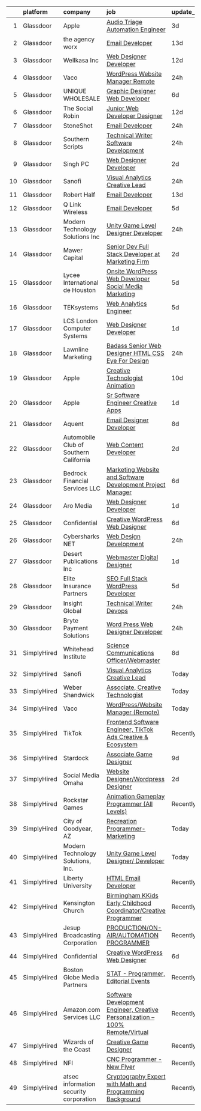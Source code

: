 

|    | platform    | company                                | job                                                                                                                                                                                                                                                                                                                                                                                                                                                                                                                                                                                                                                                                                                                                                                                                                                                                                                                                                                                                                                                                                                                                                                                                                                                                                                                                                                                                                    | update_time   | location                |
|---:|:------------|:---------------------------------------|:-----------------------------------------------------------------------------------------------------------------------------------------------------------------------------------------------------------------------------------------------------------------------------------------------------------------------------------------------------------------------------------------------------------------------------------------------------------------------------------------------------------------------------------------------------------------------------------------------------------------------------------------------------------------------------------------------------------------------------------------------------------------------------------------------------------------------------------------------------------------------------------------------------------------------------------------------------------------------------------------------------------------------------------------------------------------------------------------------------------------------------------------------------------------------------------------------------------------------------------------------------------------------------------------------------------------------------------------------------------------------------------------------------------------------|:--------------|:------------------------|
|  1 | Glassdoor   | Apple                                  | [Audio Triage Automation Engineer](https://www.glassdoor.com/partner/jobListing.htm?pos=121&ao=1110586&s=58&guid=00000183ac210c0ebc7a0d7ffbf8af26&src=GD_JOB_AD&t=SR&vt=w&cs=1_b8a203ef&cb=1665040190868&jobListingId=1008179658350&cpc=2CAED5C921A5F994&jrtk=3-0-1gem2231ikuho801-1gem22323j47t800-811b092320685eca--6NYlbfkN0BvKrLyj5gPmtZO9T8euul8TCxuuKNOtzRJOomxnwSEodTz2Bc-sPZlt2Zgji_QUXETUPmhNjkiVRsSGdsZPaXSX-1Oq-qzaYgnT_zUdh1BVwYccrBgIcw0t0KZIgzNN6B4h4BUD5nFccMh9M7yA9p-CPUsV7AUf1lgNoVgcqxnaKtoegkMtbNBEtUnRfI2Y7_G0gb84ooKVAVekozavaCY_HZ3dt6c1sdT0IOHu2gRF4-Er6rVTIDxYZZkLnezOvQ6G7Q1NIboLT0mXBEN6bPp8b9qmWo_wWL17yXS0n-rndxl8vi67rEPzK3vyrj675aATaL7RhPa6rIgQ8ySDEbW1i-D0LUGw8jPsR5KAiIWSVnVdlC8eG_XDY3E34OOoXHdmBdcMngsURaA6ko7GZyI4YSl4g69nJw0V_V2VKXo5C_3jz_ZPkEFXvCIXkBr3Jdi1_3LV_l-1q2J7Lz8Q9weoKQgb0bfwa8UBiPrwgVmGp5qz36RiBiAc2uW_rmfDuHQMroXMeOmL2EPoRVYTSkZtzuNVK3s_E6NTvlj_EGs3o0eq5VHwwzDZroy8HUBMHcjj-HhmY_jg93Jh8KxPoo-Q7VBdg9GRG2UF9mZn-oJUEJBRs5zhAS3y3l-4BcqrkLnWKop5RqWqZKx5gHR9eF600kuMQ3X8kTRx6LQDg2GZqp0mzAloj_W2ZQPQtK5kYfEYbkkN97IpP0qxkvFo0oNqjwY-evtlEdCFLRsUOOrMjyh-pERfnZzaIPFV5bNMpTr01aNLhHsfCGqgzmsI9CJfL0N4FOfl61bet9Y5RImvOM32LWfG-u_E3pAB5oqc8QzdBQEs-F90Mb7NRbH_54chreFjMJSFO6kk5hjOmcsPmMzyDfDM0rVElTFrUkDX2pKds5BMHmz5HCNbQ-QPGlA4FbzQR-_xv6FQKT-xZThXLrGy4TXwkwBq33dSbCrD9m1kSGGFCWP8MSS4u0dItaqIO7Zo8WZrYLT7Tw_DLMFzdxxykxKUlwYUrqCqsJ0kjUuhkg9ZiS86TUFSFQwETiC) | 3d            | Cupertino, CA           |
|  2 | Glassdoor   | the agency worx                        | [Email Developer](https://www.glassdoor.com/partner/jobListing.htm?pos=127&ao=1110586&s=58&guid=00000183ac210c0ebc7a0d7ffbf8af26&src=GD_JOB_AD&t=SR&vt=w&ea=1&cs=1_79e9c6ea&cb=1665040190868&jobListingId=1008156418066&cpc=3BA4CE39D5B5DEF5&jrtk=3-0-1gem2231ikuho801-1gem22323j47t800-ba3a2b1200426598--6NYlbfkN0CNOKpjDIEH11s39GTuUki_mvxNbnX5BtDlH5CMrheAnKze_5JrwQ4joDkGUDohP_TeVmpf_1zaSQAPLLCMXaTrscln2tTcZD09p9HKpnyd-as8dTt3XrMsS4PL3sROnPnm4BK-TxTQqsNl2ScSlrBi5jEoqBn8L4mqF1IhiuN-S6a-YM_3ZKp-2hWa-mKXzAOsPp3ZInJkyA41ivtoUj6C8xObq7Fcm7v9cp8rxMd_my6jVlDyYO-Av-O144Xh15xF8BM4rmoQh2ZFwjCHds1gHh8PRMpVUoJULDk6OfcqCZoOaacAsY7yEEzOkbsFBe9dhmRmRVeFblWwfI85yVdaYIN2FXmtjVoOfq_M8TQZHVcm_MGkEYKnKjcFDt27zFhcehlN7gGV9g6H1YmNLNon2GAmjwy_SeTwkb4LaD8jGG4tIs71j2R7RJpknxXHiTAetTBpliTedeI5saNWnVkCwBd_rwtuXn0Wct4dQpRLW6S2u71kG7clnKbZ3lrtGqA%3D)                                                                                                                                                                                                                                                                                                                                                                                                                                                                                                                                                               | 13d           | New York, NY            |
|  3 | Glassdoor   | Wellkasa Inc                           | [Web Designer Developer](https://www.glassdoor.com/partner/jobListing.htm?pos=113&ao=1110586&s=58&guid=00000183ac210c0ebc7a0d7ffbf8af26&src=GD_JOB_AD&t=SR&vt=w&ea=1&cs=1_c7634a9a&cb=1665040190867&jobListingId=1008158726924&cpc=CBEBA1A9D941894A&jrtk=3-0-1gem2231ikuho801-1gem22323j47t800-64b475efa8964fbd--6NYlbfkN0BdDHiSlq2TKVYTvK036ioTcRDjelCKzvFOpLFiF--0iYywErtz7uGZ-92vhE2ktUvlq98-sndBfZrXxv_ocfrE0XFUVCaf35SpJWwfn1zYGc9UbipOHtfrKrjms-KJ8FQkoywJ2aZMAyeOhwh7wfN33fdYW0oT13cgoa1ojk533IT7nEGSQe3CdKHtaG8IrZc-GHsnaR9GKQ-pyH3gUiwi9NywrgcwIGGZp0eY7fGWrff7YOshMiLHtUoQi09JzpWtGHz1FWr4LwwSZY0FyCmADgbRbNNcpQiSAyvcCSa2N2Ps9cYYjVuEOTIeTTSzYrsZL1IgrYjrrf-WO6etl_JLNOAdbgXSzZBzy7C9kIqED8IA7AyErSnaNdq8XYokWSDdlnSsYFgGSyDNz0nNldwA5XiE7t6zeNzugWdH--NQAz80rahHN45pt0hQeA5iMgrqKHvYK0ZcyEnCuNPsUeuf9wC_5bK0tWhz4v26NXIUJztolICnM85mTPq-3Kg47PAjmtRkwQMpBg%3D%3D)                                                                                                                                                                                                                                                                                                                                                                                                                                                                                                                                          | 12d           | Scottsdale, AZ          |
|  4 | Glassdoor   | Vaco                                   | [WordPress Website Manager  Remote ](https://www.glassdoor.com/partner/jobListing.htm?pos=126&ao=1110586&s=58&guid=00000183ac210c0ebc7a0d7ffbf8af26&src=GD_JOB_AD&t=SR&vt=w&ea=1&cs=1_d2710d0b&cb=1665040190868&jobListingId=1008186490724&cpc=3BA4CE39D5B5DEF5&jrtk=3-0-1gem2231ikuho801-1gem22323j47t800-5052f9d87431085e--6NYlbfkN0D_sybMACCpf9B-677oK5j6rPldVB6BlrVvFjO_o-GJZbzuF-qh4PxErFUqfUsv_6tmygoDA_OLyVuJ7dRP1_HiHMC4yBsgP2ibg1Lke3hjn670zmYQynctB2LRRkzcdl4C2QJhNYs1hO_WgNGGz3egUjcg3BQXhJ_SwdQOXCPY5jxS3hslec6f5VZOkoloGwoLBdU3EaUUR99-RQTnfFmoD5p9HRBacgWWlgHDDY0tCXNk6GgNa8lGGP9OCCOTIVCHB3F0g3PDF6M8VVSLv1Pl2QiqQg3BPQpP2FZMk1TP8lH4vXPFtvfsotnJp39-ulL6_IY2s5BLlLHqF_2VgEdF5FHAhjnxs2Byd9NPnXazwSKETzybkCj_MhHaN2XYlD0rFM_Heh-FloPoDu-tndK43oRU6NyB5NR-rHj8y6rGtZAURfAh8edR47dwCxamM9KWHJLAIjFzl6x4SiCiJIVDsaGb99GM-U4Y2qgouOMYB--u5G6h6Chh7ayw34DISElZOeoPP5dFbG58886Gyk_AIDqzQ75M4tOm3mbKMuOFbxNDTu11l4lB)                                                                                                                                                                                                                                                                                                                                                                                                                                                                                          | 24h           | Remote                  |
|  5 | Glassdoor   | UNIQUE WHOLESALE                       | [Graphic Designer Web Developer](https://www.glassdoor.com/partner/jobListing.htm?pos=116&ao=1110586&s=58&guid=00000183ac210c0ebc7a0d7ffbf8af26&src=GD_JOB_AD&t=SR&vt=w&ea=1&cs=1_97e4e304&cb=1665040190867&jobListingId=1008171469981&cpc=C5F9C09AE97B3D2F&jrtk=3-0-1gem2231ikuho801-1gem22323j47t800-147a3b06df2c7559--6NYlbfkN0ACTeRvGRFS6hadW-07x_K1RnsIE8OdH4tufuZ5eRAiXmEr9oGiBeOniyh3SglreY9gWLjlFv44tk_AG_3pzP2IbBG9F7wWjAf3k6apj0RkxtVRlJyVxTtzs66AymYgGCT8gfl6U4BDOC9wEllCjUeoI3S_NxnqQ98naO4dWz3J599EzEntVgwS0pPTuqGmB5L0ipuoEr0G-KlX3ksIygN79mNNryW7Sv2kVbq4SsAzu0cC-dCh8xdHymNydoZMHAQTgW6_cEQgCOvJEpheHIVTi80MjWZY5wmx_JYliVB429pF68FD1OkkL28F6RkIcP2IdAizITGjfQxFv8D4n0QNsi056oRmQCOjB4-v015gUbJ93YbCmYt1mxfs0A2alnzRBVzInzRcuk3-cl1qEOEl4L_E2WY3oivkhjEGuy8eilaqDaJzCoZB30PZ3msESVvNn8CNYSGAdrgVK9j07nL5J2AVoSIBX-sEAPK0Sf1OiVRlDw6wxgNymqn231Yx60pfXkjW58ZQ-zHHONBUtnxI)                                                                                                                                                                                                                                                                                                                                                                                                                                                                                                                              | 6d            | Norcross, GA            |
|  6 | Glassdoor   | The Social Robin                       | [Junior Web Developer Designer](https://www.glassdoor.com/partner/jobListing.htm?pos=110&ao=1110586&s=58&guid=00000183ac210c0ebc7a0d7ffbf8af26&src=GD_JOB_AD&t=SR&vt=w&ea=1&cs=1_bd629ebf&cb=1665040190867&jobListingId=1008158385207&cpc=B101C867B3EF2D75&jrtk=3-0-1gem2231ikuho801-1gem22323j47t800-a4700ca198d49a1e--6NYlbfkN0BVEiCwtio_zq3mOGmhG3aHdQny94tlzy-k67z9IkphDraalBvzlH_uzJy8THcCVP2waJSd3yiwSETxdtK4p7WGdYe6iEdQIgLTJgRkgtmaAG-Ira_mL4q6O-3H-ODYq0f377Ah1rO660J0oLi7zvjCMqIM9s-nWo1gLlJP3or2dewY9edJ01451bpvce_yHEfHZkZmoTEsJB_IjB1V1pw6bNSrfpF55wjm6xjdNLRcqyQmDU9ZPN9dKtDYtflUWo5PDRdwNuSNtocvJkbD5o8FgzvHCofuuvzLFTQz-bVmqmH2XnV_UuwY-NyRvpXU6jh6BEceKa_JZuCBHB76wgT7j6VZnNT5bMjXU8yPVHuqwEpqge-xd57WoIeNpbMpaZzZ_qQTZHvZOpVxRaqy-uwzwDqyIp9dMQr-bqM5pIrk08ZYsvNisqAp9-0uO-d6pZNlLhD0HhHoLdlfSfD2Vp3nhza2GLVGkpRSdURaWsLR18-FMiENtWh2sa7ZIS8w1M7Jtz2xBrhV_9W4itsFDdBu)                                                                                                                                                                                                                                                                                                                                                                                                                                                                                                                               | 12d           | Dallas, TX              |
|  7 | Glassdoor   | StoneShot                              | [Email Developer](https://www.glassdoor.com/partner/jobListing.htm?pos=103&ao=1110586&s=58&guid=00000183ac210c0ebc7a0d7ffbf8af26&src=GD_JOB_AD&t=SR&vt=w&ea=1&cs=1_db3f5290&cb=1665040190866&jobListingId=1008186298941&cpc=5C70DC7FEE0D01B1&jrtk=3-0-1gem2231ikuho801-1gem22323j47t800-bdf50967481670e3--6NYlbfkN0AWQWaL8QHte9lvYSQ5h0mjhncN8hANoLrkcc8Vb5EP8rQ6LrysjpEqDlCPooynIFiO9g7S_T3QpKo4Dd-oc2N0LP-0JuOVSKHYHRmUjDZayyScFNiqFJtvUlOaOvUm3OW6uZOiFkvN1kei8LedMK10twVVSx5hBCY5QdecI4s3t9sE1fWIeQ6dZLd3rnQDeqxLPukmdVUarG2oRIYMEcLbB86YiIHHZrJmM4bSfhYN80H5GzGiL6G-jS85A9P2dzE6rtidNdJFFKz1KAFpf7QBKVYgU9e66PPXpVY6x55RsXYZxSpG9s9bwbzSjuDdGET7CStrN5CrELQpzy-uq8V9pmz1HM4n-tSgtupPqh1Zbp7cUu5lBr_-cojOSQc2JxCGf0ph_1vdA1l0ozwh86W_WUE0AHub4MM8W5vlIvg4jIGhsBwAnXj-huqreHj-G-A_ZdC5TrIFE8tWBQTazQ2C5wD3ZsAoK-gDmJKpE-PYN1icS2UpQ773SdsORfURPSA%3D)                                                                                                                                                                                                                                                                                                                                                                                                                                                                                                                                                               | 24h           | New York, NY            |
|  8 | Glassdoor   | Southern Scripts                       | [Technical Writer   Software Development](https://www.glassdoor.com/partner/jobListing.htm?pos=109&ao=1110586&s=58&guid=00000183ac210c0ebc7a0d7ffbf8af26&src=GD_JOB_AD&t=SR&vt=w&ea=1&cs=1_af2f85db&cb=1665040190867&jobListingId=1008186011532&cpc=FD1C1DA32C38CFA7&jrtk=3-0-1gem2231ikuho801-1gem22323j47t800-fc7a5b33241fd6ba--6NYlbfkN0DYXsau65uYlQuGg6TsYJYtCMw5vA3YZY0Qhd4CiMjd4RXIN088K7d3WWddUj13iiqpJUxoOU875qD47r7YkOM4s-4pMugHMLlwlrYr3BKR5UGI07lpQulFAdpyqS-FgBvZGi3qoorJHNQ2LzYN0r-zOAXcjnBd-AHeiXpB5JBzhoGiofo33N8aR3LSFV--7xsso0K0SZmPcH1xb2m34M-a70dWQpX9EBPI-03xU4Xmk7BoQPadudtc-bpAFGe8VegcnusCaX5LvmzrHomd9Hp3Lp2Ug132VzHQaW-GQg1XEsYcaLGfVxOKWwIyxr5VqMwQfUKfbSvQyHVm4GdqwhaBpleyihu6JMWo-wBVTEk8Zjf7bq878YL3ay6zzLVALHZhMjwsbrfLhi_KAnfNC1MWKhBbsNRTJ3EIPU0KI7_ac_C8NsRldvXJQyBV9lEBiKr6OiaanL4i6ok4E2DjK64qP6TtUMBWxEQIrk_8mM4lqA%3D%3D)                                                                                                                                                                                                                                                                                                                                                                                                                                                                                                                                                         | 24h           | Orlando, FL             |
|  9 | Glassdoor   | Singh PC                               | [Web Designer Developer](https://www.glassdoor.com/partner/jobListing.htm?pos=123&ao=1110586&s=58&guid=00000183ac210c0ebc7a0d7ffbf8af26&src=GD_JOB_AD&t=SR&vt=w&ea=1&cs=1_0e981940&cb=1665040190868&jobListingId=1008181153295&cpc=FA84DF7EA1EC2398&jrtk=3-0-1gem2231ikuho801-1gem22323j47t800-7fbf0008f412dd85--6NYlbfkN0DqKMLcAIUKHWfrqBJvvS4sZmLmWZERQ79hXB6mVECSty8FIX9apUkIelta8m8l--c0_ACrcImkCcGGD3oCIwPWsfBCrvrAFD2RKDgXsJvk5JZEV4rDpF_1QrsgQGY6xvSP10IF_LRm9HvhIPrU87L27tLE1WlDj4lHI2cg6u4pCb_s41G9I2qvZXj8LMOHDycuYtMbwx9ztyBnGRNkujNwa2f19X5CZu8_bCZCtL1Pwj4ZbXkCfJmfFHMeki6KyasbnRJkn4xhNdPVnrraBvKMClUr7QFsSJlVXTcKVDjRtgBb44RqxklPdXb5r0EHw0xHz25DOtyy65j9JmaGVmBbdBqtHDTUd2z52KfSoCgAfBM03_f9lveIhiux46OClKXbcXHZ-xWvKOf5JTJpEbJ3JN6emk0YkS6zlzErhYDf3f6mOP-sMEStbnpzhM-Db3lEyjUDNwJXTjmKuX9xGarDvj5-xaWwD_uCYiteLKrCqPmPDZ-bj_lCGzOJ6vQhrQ0%3D)                                                                                                                                                                                                                                                                                                                                                                                                                                                                                                                                                        | 2d            | Remote                  |
| 10 | Glassdoor   | Sanofi                                 | [Visual Analytics Creative Lead](https://www.glassdoor.com/partner/jobListing.htm?pos=112&ao=1110586&s=58&guid=00000183ac210c0ebc7a0d7ffbf8af26&src=GD_JOB_AD&t=SR&vt=w&cs=1_8958d6e7&cb=1665040190867&jobListingId=1008185553576&cpc=654405A9B1E0A9F5&jrtk=3-0-1gem2231ikuho801-1gem22323j47t800-5f0ecc29fd417e79--6NYlbfkN0C0xan_tKoKpHlPk2i4OCCo2ULsOmeqWWaTHcPP_CkOCc2oqmmfJ2KN2f_PyxN_4RxZ40_biFa-E-GjSPjco30ORkY6i5Q5kcXQFHtTsLOPs3DfZrYnv4LLzOHJ--FkK8HQCR6W8iZbDaIIqebnJIUZjpaYkheix4o3B_JznC3MePGIq6KYVIX3mQLUJId0hZUXDtpFkOa59aF1jpYELQskZrjxItIvJmbLhCXkKHdlaY8dD5xa99cd1akqyh-uyXxv-SCSlUL1UdgLlTgBu6B7BS-7Bz1zyU5_FVv6khCoP_kXhOCVc-vFieJkwiqJ7rgh7CtCrY01Ce0Y_IDztPAcQvc2qRsBS5vczGQ7yiMlt3eFWWIdRahHp-W0aCEiFtlZHbqzgv7EH1VVBSSmB_pRO-4gKKkiA3-zrCN0ib-9-Sfz8Ju7DtJ5JqPDA8XCILc%3D)                                                                                                                                                                                                                                                                                                                                                                                                                                                                                                                                                                                                                     | 24h           | Cambridge, MA           |
| 11 | Glassdoor   | Robert Half                            | [Email Developer](https://www.glassdoor.com/partner/jobListing.htm?pos=124&ao=1110586&s=58&guid=00000183ac210c0ebc7a0d7ffbf8af26&src=GD_JOB_AD&t=SR&vt=w&ea=1&cs=1_20a900c9&cb=1665040190868&jobListingId=1008156402707&cpc=C4A69CCDBB3B9599&jrtk=3-0-1gem2231ikuho801-1gem22323j47t800-42c4ec12f57e02bb--6NYlbfkN0CpzDdaQkua3np5pkmj49lKioZwmwxQ-yx5plwbYmV_M6xSIJIkD0PnD0ntiqnEwO1LTHRAR-7odutKybmCxm4fIFV0y_I_v1Ncl9DXxzoMHMZrdbm8WbEdvasGZldRVYzRli6H80llDv0CvLuUO4n5IyKRDfv3KytJN8mDJo93RRxSd1ih5IV-DP6trhkQsOPyctW6I-m8SIv_JgvefNHp82bpV73Rp6lVUx5JJmrFAUxGZzWRe-dDXUZisIGlaipoORkvSSpWDye9AS5i2IlppOqzuuGmdHNG5RmZqbJb9TrVJ-_AJuZ_ri22bufDWdp-fOnHhLvmnbygoeJjWElnrcYhG2z-UrcC2aEWAjrhkKL0_j4evhvIHOsJ8wb_b36AR6fcFH8dKpOdP0e1Ev2aQ7gu-843oMrU71o76itVmwoBJrtyNM1SUI3B8LM0ycJiuIm0s_vSMdomClinpsZlzNserQ7O4NC0ST-3A4f3RpZ7aa28HV2fceEY4BbMoUVcNlHVf4l7ikL_poT3Pbsp75siUq99hEDapdnHpxqoYkZ6XcCAj8pU)                                                                                                                                                                                                                                                                                                                                                                                                                                                                                                             | 13d           | Irving, TX              |
| 12 | Glassdoor   | Q Link Wireless                        | [Email Developer](https://www.glassdoor.com/partner/jobListing.htm?pos=102&ao=1110586&s=58&guid=00000183ac210c0ebc7a0d7ffbf8af26&src=GD_JOB_AD&t=SR&vt=w&ea=1&cs=1_a6c404e9&cb=1665040190865&jobListingId=1008174945371&cpc=3F4BEC3597F56A5D&jrtk=3-0-1gem2231ikuho801-1gem22323j47t800-fc4e2b2a69d63685--6NYlbfkN0C1n-7uwLBmXreK9Hz04i1NaXR3ByHk8AHoFYtQOHcucrNm1Gc1gaw0VIOB8ZeBV6kPv-uAsBnWRhGWUoVti0UYBx3nUUKY4yV4xGI2uZ1UXHK4wAwDI7xLwm-9pLx8rlXgnrE3kU2T7ykZFw3aLtan0buZV6YfFUXeRtw62VYRHJ47TptdOmZLnah00MU3YyVgpHeRiMO54AB540x7TY7NV3ShCoPviOvndyt-TafY_g2N2LoBtclXDsJZUmnEaaLUStoyd3jFVWQHZC5kMZRLleO37XearPOPaTlZKb6Y7fBwcojOkWmhGez2i5tNvHy60Ti30o-hTz-kLSK8iCkxZVdYLwfT-9-64z1HL4az0zOOUY9LIkR4OJSvw-UmmRwyIWCaMApy0KGUSkszwT7z4fitm9izw4VayPVCm5shBlblSGpoNltrLdjJjIb8D5Y37_3hnHnlzHgdxDhyVeKhQq_0C48ZhByWWdUxTfUvdxEngeGYuPZItY304mgiw_dVvoX5s-4DFA%3D%3D)                                                                                                                                                                                                                                                                                                                                                                                                                                                                                                                                                 | 5d            | Dania, FL               |
| 13 | Glassdoor   | Modern Technology Solutions  Inc       | [Unity Game Level Designer  Developer](https://www.glassdoor.com/partner/jobListing.htm?pos=104&ao=1110586&s=58&guid=00000183ac210c0ebc7a0d7ffbf8af26&src=GD_JOB_AD&t=SR&vt=w&cs=1_0b352de3&cb=1665040190865&jobListingId=1008185739455&cpc=545C0D17DAD7ABB7&jrtk=3-0-1gem2231ikuho801-1gem22323j47t800-5dc6705d5ccca66a--6NYlbfkN0C26OT7h5zXl7z1yVTYwN1d43osiYS9hmGqw_eY7i5KFzRWaSyxghJjTLzNEsEWeJhaHkFcEApObfdrtzg4ulzwICyljEAJC15u_w5_y19SEshQi7DKsERsGfZJfMwwQloVuCs06GR0H4yb3XPjCFl-tlluYIHgiqD6I1iQcfDhDdwnj4WneV3xLbzDojqj3rh2luJ5RvpZ_SN2exX8oFyv914VBPGl8xl6rVWqc0xtPfKu7P0ac3CO4vumULs6Q38MPxxB590BijV-bv_49Gy_eLLVSgR7glKNHKp--8LKLD1egUrf_C6ch7MRg2cbfJMXKr-cw8Lyp6QbBbYVdW0e-buiNKvwsF7htzieVolBSi9-TbgKZp1LkKOnWmpd1QncsvKQneZPsX0V0caOHM7fQyGBPUeB3l8ZQ6IgEff5uok3vqRzXCZOabaKxzCGlkfiaNnpdDQqbw%3D%3D)                                                                                                                                                                                                                                                                                                                                                                                                                                                                                                                                                                                                 | 24h           | Huntsville, AL          |
| 14 | Glassdoor   | Mawer Capital                          | [Senior Dev  Full Stack Developer at Marketing Firm](https://www.glassdoor.com/partner/jobListing.htm?pos=111&ao=1110586&s=58&guid=00000183ac210c0ebc7a0d7ffbf8af26&src=GD_JOB_AD&t=SR&vt=w&ea=1&cs=1_bac14808&cb=1665040190867&jobListingId=1008180971868&cpc=43E37B7B5399EAEF&jrtk=3-0-1gem2231ikuho801-1gem22323j47t800-9d79c4cf6e48fac5--6NYlbfkN0BzyIYrTMR_AjNKh_kvAG8N613gtHPANQ3sdLTkrtBd-8karw_UYrYBWZkgw9YBLGx4__BJxinfYksLOsOAJwp0C1Q-s5EDlSIYKqW5a-9px9towmwKhL7BUNcVkuexcKcLiJtiFWrahComGsjpD8Da4kbO9tprNWlRZjKwPB1l8Tn8StiQhEHuPq2fUAFoqKvwDDxXbU_z7aMt3U5JSLXhXBVwxs44zKr8zo8WxoM7yP4YB6KTJT6NhRo4BlTNiUfTzGDAcfqykCxRNYRClDI7jd2n8Usvk77zWWVWMhM-b_CVRcOkKTby47nP681129dpxHpNnbjOuqzAr5cntnpk_lYgq8RC-WwDLMYEABHKmbvxlv-QsXbXksOUhPy-9VaEK3WSoUMeEKHzXUxinFBRD-Tu2QyXusuG6LfYCER0aV-T5Sluf1w779nwCnKmlYS7PWs_Il-pB3h5mIneBva7OioYz_gPeJvSEctGpEWJJ2mbBZFLNpmgF56Jp6C1l1Vcur99VMVFprQp28mHVsq9Lb-NlV8eQxaUZLUYe7_0M6V-0Lwoi9F-)                                                                                                                                                                                                                                                                                                                                                                                                                                                                          | 2d            | Clearwater, FL          |
| 15 | Glassdoor   | Lycee International de Houston         | [Onsite WordPress Web Developer Social Media Marketing](https://www.glassdoor.com/partner/jobListing.htm?pos=101&ao=1110586&s=58&guid=00000183ac210c0ebc7a0d7ffbf8af26&src=GD_JOB_AD&t=SR&vt=w&ea=1&cs=1_37565bea&cb=1665040190865&jobListingId=1008173995771&cpc=3ED39C38694E75F9&jrtk=3-0-1gem2231ikuho801-1gem22323j47t800-1f7bc5779b371ade--6NYlbfkN0DukAwDndutArnS8OT3znlJ-TW2KpK_7rZjO0LfXc6UVNtkZyZN77C1Bk9E92uoJZx-maj84G7D_wa1DtdT6CkaisdXimjnS4h45raRaK5o02Y3cZTXgWTMRzNDr5Lk0apP8Ioo_m9N0lcP0wzt7YGpw5VPoDc0aH35WbRXaiOpcRsh9XetyUYoGrZS_33M0dTsyco92fbtRqO3XJla0_60IEiXw-sheB6BU__4VYL19fwAm5YpazmqcA8I_RYM2xARVzCf7QWjZIUqILyssYcImrDnjU3NUifPPzQmWkhtxkwlrl5YJVYM_nXD9HpucKnTKZWNEE8rZ12T5ADtbfgmNQAQnnekbSRY8mX8nc1ErbDY7oAQEzvqIqOwB3pKJlSWvdH3p_gLZmvTYtBZMq5EDnybeRlY-hdlljJx-89_KG9y2qez4ovuxm1VL9OaRxfuh_QIaw1QsCFgJdbQdL20_wQp0FmTC6ejukFEULldJacKtKBWBqFj5DQUEjJmLDxdxX0opYx0SaiCMI2LoNvwIVzauBof6DlhZZ4hE81jcuuteVyk4FQFj5BPC-2x0dA%3D)                                                                                                                                                                                                                                                                                                                                                                                                                                                         | 5d            | Houston, TX             |
| 16 | Glassdoor   | TEKsystems                             | [Web Analytics Engineer](https://www.glassdoor.com/partner/jobListing.htm?pos=128&ao=1110586&s=58&guid=00000183ac210c0ebc7a0d7ffbf8af26&src=GD_JOB_AD&t=SR&vt=w&cs=1_f390bc88&cb=1665040190868&jobListingId=1008173629860&cpc=6FC5BA77C9A4CD78&jrtk=3-0-1gem2231ikuho801-1gem22323j47t800-1208e573538704ec--6NYlbfkN0AuKz8EBO1xHDEL7V2YF9xF3dC_I9B9i-Zw2Jh8clPMK3KTieKealHQySFBD4L6FvMK6OLDox02abjh3nQnKJ-Rm7ykXrsQOsYfu8dF86q7MxWivttb8xfZpvBdBCkN31b2BFRCcBc502YI8rfaw8TAeVGo3PJfy9oRohNHL5gxSoziGBh6GzvsKbGNupfkRBUFc-gBljxtuY2CqsV4Bak0CQP7Cvvoum-IeiU6TTopgdKxWdU7IL1gy3lZQZy6VugogG2qt3DwIn4oiaE2rcBM6w9EmUfEygM8crudefHWApIBybFL_SMSb-03WAT7X8l7JicPbUZZLyS44A2N9kZN-5gy8tjTkQiD-7jb_dJrHnajVHyhqwoUgD89KW9QxHzcImNaGY-iy0N0peapJ51GphbQzuhs1e8XGIgUM2Uy2nk_v0V6c2VMXjdn9N3_f9Nk1BMvX08K2pR9OGHHN0dUtq3ZTVR5xEVMsNWnoRJ2cc2b0_YYwj4ivISmE5KjefmEBYee48XAKUOZ_q2FO70Ee4m0wnyNj-ib6okNI6kFrmNyakj2cK6g9pb2bBRSDx-hIe7npR2XTTNZBZM5uPTUW_x2bZxPWrzpqz9IKthIDHfT4JbfrHaa3La09Qr0MBgDblgZd08BEMAoiJpMi4XMZAadKFy32zqh_nWQmx4tHXC7Z1myXQjKR4i62VFDp3V1fz72zsaakXMdPUnv-ucuYamJrj2WSKbm5R-N9nOis7G17nExWP_NIbnmBBg_sk23aEJrZ1nxQHLaFCB0GWP53e3W1xKc1W2gAVulutDEeaxXPKN2zKbudepxYrktja9YzqcdZBUNAmgqcjLd2tH3sBzQoLq2nlA3pVzxmYMWDlyWKA2Y6DS5tAWUOMrXovGIEURaVCErfrIbvzQM5U4w4asSKav1OEMalhLWU8BorbICd0nU-Mqtvk5MUQAjltI2yQfZbPSoKl9LwTVMnLdIDCthRYXG2pA%3D)                                                             | 5d            | San Francisco, CA       |
| 17 | Glassdoor   | LCS   London Computer Systems          | [Web Designer Developer](https://www.glassdoor.com/partner/jobListing.htm?pos=117&ao=1110586&s=58&guid=00000183ac210c0ebc7a0d7ffbf8af26&src=GD_JOB_AD&t=SR&vt=w&ea=1&cs=1_157f9c03&cb=1665040190868&jobListingId=1008183533047&cpc=B076152010A3B66C&jrtk=3-0-1gem2231ikuho801-1gem22323j47t800-c15155c72adbc2f5--6NYlbfkN0CckLY1Y7Nzm7RAXoTq-bvgsovIKUj47znE7HlWw5vlrDWT7l6GaPFsZiavTqzdiZcPaRYL7RPCAQAFeD0zl4t8BJ0OPQn4AkLhD6s1piB3Tg66UgwckIB-Z3CLHCtz3UouYFJmcBgbuB3eW-V7AfI-aGn-_5AJKMKO0KiRcdj6aWbv4t1v0SR3juGyPsODUtwkaI4iRqmJqRnGcV4EoaOGid4jSn3UQ26oJtjcPP9rlOF-jF6c3YmNobEnrdGHmiZxcHYiWMSxHPUdKbkXK3vu2dtv5NtaO49i3iFi6yZ40Su8rLFH0EUyo-q1OwItVXyCg4jlVpOyHAZKxVDZ8DpDWu-iyilUZngGzESO4jS6WHF6k0pyuOoKAm9CdKhFH32oQQmz-aSEGc0gg5r8-BVRXox-rHh4UCijNmwxxvSWJUkbob0j9axCdJ9ib8VxE88IgQRXE29724pCxCcztDstJF6V8rYbZkCelXY14SE1r1W4fgSD0vyhMVwAC432Dnqc8KebLXWeC8lp36nbg-4YJS04YopdL2LOdE0cl7PadFHYklW4HFtTfJDNP8dtxRiHcymr8OQTT6pV7rpc__nvXFVRlYdz7J7rWEzSZVE3tfw7jsMm-HkZffve22e1Gf15JPT62zEmZ92Q5UVanr573E1BwnnVCbshQWEXcFOU8yIbgZ02UIbfYd6KWzwfB9NHETRFajCdiDlybr0RRUyC8K09fHCfB6B9uQ3dO2l5aLzzrfgztJGfQGG9lLG4Vjex_fSq7kcaqA%3D%3D)                                                                                                                                                                                                                                                                          | 1d            | Cincinnati, OH          |
| 18 | Glassdoor   | Lawnline Marketing                     | [Badass Senior Web Designer   HTML  CSS    Eye For Design](https://www.glassdoor.com/partner/jobListing.htm?pos=118&ao=1110586&s=58&guid=00000183ac210c0ebc7a0d7ffbf8af26&src=GD_JOB_AD&t=SR&vt=w&ea=1&cs=1_bdc864e0&cb=1665040190868&jobListingId=1008186627538&cpc=76BDADE3D6D9A820&jrtk=3-0-1gem2231ikuho801-1gem22323j47t800-99f10747bb971c61--6NYlbfkN0CSgGTbSPgM0xpgWRkp5SRTexU57Zk_6_bZ18eqb9d2QBi8Gto1Wl7ZJFC1oX9xvBpyjxIdD8xI2xgYWPrMFVy_iu3uHFBwojdESjc1z2vqpVWgHZFvBHUrgJ11fMv8SpOPxqbVNdtd6xsFy0KzHY9WC54yQ0RQwJwFgDB7b1RwTWbFmzk4Q9fxGVpyycQYx6YqLVGlGvoMVbuwsaId3jbJqn6eQFNMOIoloiVAH4LSuW0eA_kuSzdTBGq3SILmzILqA16gF7u2ycV297fpMbtlOEpiEI4ahhWNLBLE5SIRUQBrb3ALecHRJNGK3dSnZsDpKqN2sDJZLv9FnrWop3UATNU0UG0zWlfkHGlW7sh1G9AjfS19_neMvGQefeJ2IvY3tjN0NY9ME9M4Hc1iexRPFz4D-G8RzqgiQVydOxW_9z4p3-7FOLq0iFue9kTfktAMs2ApAGvOErBppstcXLG7dnxbniEeGDhSGw26hcMolLwbTZ4z4QTeRgzw0j-86XOAAglns7Rnew%3D%3D)                                                                                                                                                                                                                                                                                                                                                                                                                                                                                                        | 24h           | Tampa, FL               |
| 19 | Glassdoor   | Apple                                  | [Creative Technologist   Animation](https://www.glassdoor.com/partner/jobListing.htm?pos=119&ao=1110586&s=58&guid=00000183ac210c0ebc7a0d7ffbf8af26&src=GD_JOB_AD&t=SR&vt=w&cs=1_98bf8406&cb=1665040190868&jobListingId=1008160436803&cpc=3BA4CE39D5B5DEF5&jrtk=3-0-1gem2231ikuho801-1gem22323j47t800-e5326f402a0a01b2--6NYlbfkN0BvKrLyj5gPmtZO9T8euul8TCxuuKNOtzRJOomxnwSEodTz2Bc-sPZlt2Zgji_QUXEUX2eoMjRV3A-uwr9MnuICdtHgneScM4daV9dlPREBHf2C7sMhbh1B-V_v_59cxf_Q9r5yycE3D6hT-ciZObgMZpBv9S9_nkbca8huIrqVoVXbkPWf95TSToIM5Im2GZyyo4LY3Iq6RzlGKneEbijKOCK2CiWB0_cGHu_PlHnPsIucAuBOR7uG94RfFWLZwnc_UnzfXGAizfC7qedwcRJZsTq6gaxcfzbzni8fI8QVPta9_ywix-GaSbC1APxEVvwCPFq3AgPSJkdBuyCDIM67hTPE8UpCUyqVvuskLN0Cot1rIncET167fLGEBxShVItNKTilQ3E3xA_bg3jfw0E-BOcpFmu8oHWYuYFugUks9HMGylWQMdheo_vUO4U7Q8AeAvAaV2P8o9FTI2WmdXda0aU9mKVhtMhofxy1zQDX3y1jMPNCnnfPEQwpArz5uhgrpqIrpdKZhFSY40eEmoQrtQZQR1b_EkIso1Vmui7K5gCI_-0yWtowHUzkY8Gw_pURsOiXaZ1VIXhLbg_I0h2g13egRn2DT6twL8S-rDdKxM21fwCIFiHLVcRPugKxw07odgPCTGAxuZ9A3BCM0Opxt5UNYAhyYYXklLIEOrA5U_pV9X540lqNMt-RPyI9gR3fGUpU2dKgFLamInU8yzN2Rz0zRKR7toEaOIUlneaeGzxt4Szwe7EblIn9UMcYIKV8dJikU_KRBu9mJb6UlmMXKnLdXE5921nUjvLkOl3Hm-3h7YMVEZjudUxf-RiFP-7fEJ3Ag3dlLcrIor-fRgqP0RfKSJwgt_rRPo-DNkZbVnkju5E6Ip-wSDH92Gk0eM4tM0-83Bo_OleS6zW53IgHpZzz8i8olkS5u-mCMJ67dWXSR4R7fuS5BlTEKGXAtBCpkSZYXFQkdillOds4KV06uo9TjuC2nEd9wdqftbjKXrIogH-7Pepy5q328WzirJDQrBPLNdOKng%3D%3D)    | 10d           | Cupertino, CA           |
| 20 | Glassdoor   | Apple                                  | [Sr Software Engineer  Creative Apps](https://www.glassdoor.com/partner/jobListing.htm?pos=108&ao=1110586&s=58&guid=00000183ac210c0ebc7a0d7ffbf8af26&src=GD_JOB_AD&t=SR&vt=w&cs=1_ad39a62b&cb=1665040190866&jobListingId=1008182779073&cpc=334ABAF5D42DC775&jrtk=3-0-1gem2231ikuho801-1gem22323j47t800-4e730c80024beeb2--6NYlbfkN0BvKrLyj5gPmtZO9T8euul8TCxuuKNOtzRJOomxnwSEodTz2Bc-sPZlFpP0h5lDivo_lyncgb39OmEuwC40BOfPWl7ViLB_QrOxr2yeRkYV8i4aWHazgYjp7q_HvzVJGGC4RBn9m1QWAACUVYK2L9qDej0hlNgweV9kLdBjh-Ub5qxCxd6exgMz9UuL9LWZhC4n7_4el7Ujh3sXIeNMhPCG43iV3JGKlcqJVez2hZaLfgRed47kR8b3_JxnP22M2Rjm-5-FofDz-KZG-XAxaOzwB502sl1mLhH483d0RD_swPIZ1fLwo2xWjgQ4KEan4bdwbWQN4s75RzZqcafTJC3THEHsWa0V4TwD21g9mqTLyR63yjHt8uOaUd_7z8rrnmT-O0ERJlCtuZtJ3R-snwIN7R2X7Hk5ONyK3R1iUaCFYqiNtbCBVSh9tbmDMxGLib6j-LbTCfK7RhVcTWkd59Cm06zVMN0U3yhZxbD1wuZ4x8JZbuwRJjeFwD3ph7bj2E_PECXf1l57fbZeyd6bqgo-2a28hae93iKhjHyEwFDMBUCDoq70LcIVJ6K16620PUXq_lWTW9nwxeAceR8AV9N3GwRVOftpT7TiDWnL5EFkXpxFQLdKkXOwKc5z5k6OU6OT9ZAe_eQ0BVHfFhS_EbOal_HtzHNgd9rZpR59aNxX64d4tarGpsrsWpPgsfuITO2CAoVuer8yZykyGlsD633BAobQ3LTBUGeq0k6ymBxAyIyi_oKC9mrLhF8UbY_Xt0tzIifCPJ8fLTyDAI1-dbLlfhrp0-OHkqbO9qMJtj7apFwz93r7KGXLT5z61BMgBFP-0vvY8-tr8-RDnDa3zBO9hgPyR0kDblgd0OJpHS6Dfb2ub2soCpgDpFYD0fiJ42kqS0pj8S3aIclNULJGnTZupMDZbWAbiN69QSfM5QjlxgkqOENOanKNFMyPDUBjaeH57O4doK97VesQVf_dqWnLt3SztYMiDLWZAiJ8n1RMrOr463533eEIZ8Svey5dASAOQT4ojLr-ng%3D%3D)  | 1d            | New York, NY            |
| 21 | Glassdoor   | Aquent                                 | [Email Designer   Developer](https://www.glassdoor.com/partner/jobListing.htm?pos=130&ao=1110586&s=58&guid=00000183ac210c0ebc7a0d7ffbf8af26&src=GD_JOB_AD&t=SR&vt=w&cs=1_341f82e4&cb=1665040190869&jobListingId=1008166262011&cpc=8795CF9063CD573D&jrtk=3-0-1gem2231ikuho801-1gem22323j47t800-622daec645d04420--6NYlbfkN0DMrcEu7yrtATojKJA7cEzGQ3FdRGWLh0CZQInL4ECGI9gD0Wolx9R2v-Aex0-GK041Xi4dp_6ULFO3w_3LjU2BMF0LvuMsSSgW2c2SrVk5hdgSQpFu_tq878gARf3FLqSuPRG17dymVYsAydq41QtQqFJ_aWvMga7qWcq_H2p5jCvzVeLb9KaboWCB1EJB3HzjgaNhFyW5-Xy92vX2iwJ-AjC2rreV0ht_Qyw8ClZ6az31e8NA7LvvzIhPxJ8acZa-ArJoLEyWMyWMwL1S9Jg88czroBSEStM0bPGfHQ6nZz2LsEA9Q-fucKC2Hp_wsncNHcZ61fsVjmf9dNkBs4RnavlyqSjeLLzqwVz2KWH5QXP0DKUBGngoY6QcNCP0wXA1mTSH4fnr0ItG2oLxbsPayY8pFmNWjtLsUO3pv56CFjNDX-3kxMkAFXth0uFbsMXbFzSir_s5SQ%3D%3D)                                                                                                                                                                                                                                                                                                                                                                                                                                                                                                                                                                                                           | 8d            | Richmond, VA            |
| 22 | Glassdoor   | Automobile Club of Southern California | [Web Content Developer](https://www.glassdoor.com/partner/jobListing.htm?pos=125&ao=1110586&s=58&guid=00000183ac210c0ebc7a0d7ffbf8af26&src=GD_JOB_AD&t=SR&vt=w&cs=1_925e80e3&cb=1665040190868&jobListingId=1008181289204&cpc=9908D8D4413DBB8A&jrtk=3-0-1gem2231ikuho801-1gem22323j47t800-2e5837158aa69813--6NYlbfkN0B2MefGenB_9X-z6XWlqCY5MNbeZ22d0Mld1BnvdO9C_TwGXddCju4iOiUAPgcmv9cvTHDjPlmRar2wQ71MKqp43LOuznpkCdMj4L8XaAV2Cseuk053PFsYE2aaEWI3kJKF6SkWiGSzM1r1NUv3sEcbZSdHOB38EAul---kQMfh1tKQZb-UjpSDczZeRQy9KOQeRosw1C9ELvWrn0rjGEk-LL6S77w_uKRoC54CFL0dSpSPYuwegIhjXA27EELVks47Ri-lo0G9yylbMf6DdsYkPRIgPSL3NnfuC_5b-HoSDspxdTCDy35-S4IHzEOOoBJqxcks6eOX_BvJwJP_B0XQJIpzxDlye-JEHjyPy6F_1Pr_txVLjq7VaAOliljhFjVuHoZkNjCpgyYzB4c4GTg4btpVH50lzJprQ3vHmXEMpkmD3nF0y5-L55vlHNC_UgiybwIMsWtf-Sx-TNIaEWlL7kNM9szsAKuYHQpoy3_8R_w6nCnaubWcv4yJbKbOhr54TTthW98W0d5q2_N6awV_vIJs7SlghCkeS6kTm71rEg%3D%3D)                                                                                                                                                                                                                                                                                                                                                                                                                                                                                                                | 2d            | Los Angeles, CA         |
| 23 | Glassdoor   | Bedrock Financial Services  LLC        | [Marketing  Website and Software Development Project Manager](https://www.glassdoor.com/partner/jobListing.htm?pos=122&ao=1110586&s=58&guid=00000183ac210c0ebc7a0d7ffbf8af26&src=GD_JOB_AD&t=SR&vt=w&ea=1&cs=1_a6879ff9&cb=1665040190868&jobListingId=1008171238124&cpc=149B3D5996025BBA&jrtk=3-0-1gem2231ikuho801-1gem22323j47t800-97c9b36f5b89f264--6NYlbfkN0DQhhFPqU4rUq9Wpc5KKnqLbXEAJaeUQTnyyuJ9IUK7qDS1xVWQzGLXv3loYhq2PPIrFzip2nljdjk7f_IlV5zDA-WHju38nQUmevlU_UM4HFRyRvwNKqZL9VlmkLoPVZ-MfCW_rJFGVckDLmDfzXQ9E2Wet7qveWEYYUAsYjIJIzr1yHCv3QBbqWolNOqNQn49orpjxf1Tf3aAa0dgIjqHh-w21hbBnOtyknMvfL7ZJ_xt2zQ-q4p6PXPLEoUPVqX7qnKaNQi_UUcGxdKnPzPOd9w5wHiZPFPVfHky9e_FzBRMatiChlSeepBVS6V8xiOUxqwlRbklLSfKr8cA8n8zX5E3CmVkh5AzKf5kxZhr9a9BIh-DUeRQub1EOrMad16M_r0-i3y7EDTHEnDxbgOJp8-xCe1ptdJHJS_DA5AYl50DMpnJpDUZ5B6gm1ODHOiGNFvlSoTdzcgD9ufbYgxqnrYClv_V8wa-uuHE166CfnQSvdV3O3Af5FLZkgOsSjadKnP_QWFYGwf5t0qLujL9C9KWuScuuWGIqHEHqgGSQF9ppfIaCS4N)                                                                                                                                                                                                                                                                                                                                                                                                                                                                 | 6d            | Scottsdale, AZ          |
| 24 | Glassdoor   | Aro Media                              | [Web Designer Developer](https://www.glassdoor.com/partner/jobListing.htm?pos=115&ao=1110586&s=58&guid=00000183ac210c0ebc7a0d7ffbf8af26&src=GD_JOB_AD&t=SR&vt=w&ea=1&cs=1_94d88062&cb=1665040190867&jobListingId=1008183607692&cpc=F5E96E35A1725171&jrtk=3-0-1gem2231ikuho801-1gem22323j47t800-b01466526fa18ac8--6NYlbfkN0A953Z9EfJZc5Z9y7Wb0NkuJO-5BBnqXCJSieP3bN3oT65o3fKeGQtMHYE5FMQwmv6m5Yvk94Rnm7TIw12I5gZ7Kg1iITncYtU9Y-ge2dTH10tI16XNBpuWoKEEH-32bX2_bYkcqS1xtav5GbmdAaVIOAiViON3cOgmaFUousaZCVp2LsV-X-A0K2VJnDFDGyGpQ3js2q2yQIQ3iz-G1hjCH8dRUh8FSTyhh2ASSsmyRcXal9p9ekgarVqapzotAnpm30RiFC6BOs5fOqeDVlmP4B5Ym269IeI8LQhWEnvzF51iINfBLJSl6jYOI8Gszf7i4sFkyxhxAKSpG0jrQ8klNevf5ao14pMjX8fJRpGjIa2Q7aTr2SeVqUL94W_uPgQib2IZx8Tpvss8amHTy0-ucOyoNlxJyyjVb9frd-u4-lInaPxGynhenzdx4Cz1J9wj-SJIpBOq09OAb4G6678qX5Sx9U8W2UKlvhEskmKFzlt3IiMnr87pblkExZe5bs_xZK3fdWKlMw%3D%3D)                                                                                                                                                                                                                                                                                                                                                                                                                                                                                                                                          | 1d            | Troy, MI                |
| 25 | Glassdoor   | Confidential                           | [Creative WordPress Web Designer](https://www.glassdoor.com/partner/jobListing.htm?pos=107&ao=1110586&s=58&guid=00000183ac210c0ebc7a0d7ffbf8af26&src=GD_JOB_AD&t=SR&vt=w&ea=1&cs=1_0a781cf9&cb=1665040190867&jobListingId=1008171484734&cpc=87A0A889578C8297&jrtk=3-0-1gem2231ikuho801-1gem22323j47t800-984f2811d2f86b36--6NYlbfkN0BkJmzUaZy98Pg_SQu9iJIsGRhnGzLtANlpoBdDhzOnQsZyHEdV2t7lupGkXnEZ3m7B_AUim6gaRD7lsB8XP0Q6ZIaee1l9CMEExF3k5gVCQ16TDjPpRkvhDM6lObKqMK-QeoSm-zKUybOlHmK6DvAf49BYGNOdJeJGEcYViRBdd4BNgCQDt14R530DnxAhkqfvFwrZm6JVdrFp6QvzjEe2cdsCiVVyrxEkyrVC1TztkVkK5AL0lv8Tw9c3Y42p0LGxRRBnlDAaqiQfNlWX8mtGViLEiJ4LNX2LBqVicfrrduzTtnvC9Ix0YNyhiN8vK9tPEjSPTpwpN-8-bmdTnEn053pFPPf5e2D8MKxb86bA7oIe4wBc6Yr2H3BdLMgU9H8wYOrrVIBsFjteJVWWGOqOQoEl3lNBgKi1tHarSDKTDdiaawyfZb68wvbACWpCRCmHNenkuiB9HOstDM9dbaF-QAxgIrGeFdCeT8QC3hyMDHuWvbSwkRjnGKAznP9iXZBipi3c0gxHwwsA0MdnFOmoDC5lljYBX1I%3D)                                                                                                                                                                                                                                                                                                                                                                                                                                                                                                               | 6d            | Rocklin, CA             |
| 26 | Glassdoor   | Cybersharks NET                        | [Web Design   Development](https://www.glassdoor.com/partner/jobListing.htm?pos=105&ao=1110586&s=58&guid=00000183ac210c0ebc7a0d7ffbf8af26&src=GD_JOB_AD&t=SR&vt=w&ea=1&cs=1_5be10142&cb=1665040190866&jobListingId=1008186693145&cpc=3164FDD6030E246B&jrtk=3-0-1gem2231ikuho801-1gem22323j47t800-6b630a9c08ebf2d5--6NYlbfkN0ATuzukLZvOA7Cxi5gGVTPK8s05ijijAIGQnHXs5Od0X7dJhkhquRt_q5TD3xt_RLbKGcoJVoF-HgK3oH1BeSOMnvBU0ZjEC5yfKbXlUxJlLSizBwhb0oKTTgT8nK9z3VppBedUoXmtR7fPLzqCWIQMP6ACUXcbqxhB4tG78CuIG_yPPPl5pLseETyif-soCvRmZXb4zR6XSHml9EjwcWolGen_Y8kSlkNWPzl8hS9PwhmacxS3o_jAhrtwap1G8Fc9lA43c1yC2_6yb_52PJkpQB10ELOp0mF1bTszksb6Yo3Tgh8y92DKE0INKOb3X6s8k-kpJVmT0EC0dMkYSgfAZQn8VoyErQjLvsB-n2zqXmX77BxKwmWWJdWZVcr5V6WXFFveY4TRVymik1UKQWK5Ofs3wu1k1ZLNJmCLrbxsXfUgdJ3d52tioYMtxCgk1G6NbhZplOheD5cDHeDv-Qap5fQiPO81exubJND_o2XEIGLYOZlyYaQ0EiQJU0SsLxVn2ik5E0nnW-gLeov_WT_u)                                                                                                                                                                                                                                                                                                                                                                                                                                                                                                                                    | 24h           | Greenville, NC          |
| 27 | Glassdoor   | Desert Publications  Inc               | [Webmaster Digital Designer](https://www.glassdoor.com/partner/jobListing.htm?pos=106&ao=1110586&s=58&guid=00000183ac210c0ebc7a0d7ffbf8af26&src=GD_JOB_AD&t=SR&vt=w&ea=1&cs=1_db95172b&cb=1665040190866&jobListingId=1008184066537&cpc=14D5209370AEC984&jrtk=3-0-1gem2231ikuho801-1gem22323j47t800-e6d6594801bd77e8--6NYlbfkN0CcxY_j0j0ZueEMBcc3U9lmUIBTmek5bab90J8l1Pi1gsu4AX8df4jSFTyDs6412Gzf2ZG5ZrQC76keDRmfeMNBY_gN2b1LO9T6Rc885JoaOJVYDHgGmXi4-DnYQ-G2S4Fzm39AlD3WzCR5nXEanOq9smL-gcnDOY5STNoCB3OK_22Egk1dlK28yxrMnedrrXcRqLylG2M8dM0KRykUdMvnyXJF7XXv5sscG3wg18zINhmJuLOX5K6sdhqbKt776nWawTsN1InWv9u7oCBF7A5VCB8V6Zsc6GkDf5ARtCKOsBO620iKaeSc4uLigJoP4QE2fypYLqabKm5qahwvDyLjz3bgfyYcpv3KudOZoMU_AGnFcvTyINOKHXTb7gCeCfAV11gs3i1kMrMqsaYi7KmIEXYydEcc5c5FrrG0ktSSZEajqQ8VB8H5gMA3cJUnU2hkYwJCQs-_7Ceb0FYAW_Hit9aaj_p5KiodEztJqEhzfQEjK19v-_ZbATcAS0JMHg9B9ZSriAmFcOAKZn1gYzfQ)                                                                                                                                                                                                                                                                                                                                                                                                                                                                                                                                  | 1d            | Palm Springs, CA        |
| 28 | Glassdoor   | Elite Insurance Partners               | [SEO Full Stack WordPress Developer](https://www.glassdoor.com/partner/jobListing.htm?pos=120&ao=1110586&s=58&guid=00000183ac210c0ebc7a0d7ffbf8af26&src=GD_JOB_AD&t=SR&vt=w&ea=1&cs=1_6ccc26ef&cb=1665040190868&jobListingId=1008173822027&cpc=1FDE87803EF93CD3&jrtk=3-0-1gem2231ikuho801-1gem22323j47t800-34c1c996e6b9a190--6NYlbfkN0B4jp5mfsiLEiFpPCxOna81i2z6rJx9ZIZWhVZJ6SFnYZ7YDYdNV5lw85GKHJkZ2TQnfyPcWE2m34-7RG35AgW_cWA06QimH2pQAfQJj0iTHe2VvQjAeCqJ0BotY1W7F9vLixrtiSPEtwQbUs6fMRo0-vDLf6ChE1XcYLOhFzPKTf7pB2F0cIl3P4H9VGuylR_cej-T9eEtiANlgNku9f-rfPjrUu2CbD2Rw1islHg-6llov9f-rka8f6qHa3D-I3yw_yO3t45_BUe2WquTISgOistG6pc9rYCLtyDJ7Vc5AzDSAbD1U8l4QNeKgDG3nSEgBM4smapM5Z35ZKC6aZ9dJxaWzUTViMwoQJTDEXYN9EHwdtEUsTZVHTLaKxNsBW3Bd-2ODN_ZZaSUBSpEYiAhogaiC-c87JEj4IPQAhKhjEZbQFkVkgiLAeQ8qjkMt7cA73AAPL1C7roeWTRiLyNSl0YE8uPWcy81HVhCQKYHJ-zhvVwaGWdLoRnU_zK_Er9293y_k6Xm1rrZdWimmnh7)                                                                                                                                                                                                                                                                                                                                                                                                                                                                                                                          | 5d            | Remote                  |
| 29 | Glassdoor   | Insight Global                         | [Technical Writer  Devops ](https://www.glassdoor.com/partner/jobListing.htm?pos=129&ao=1110586&s=58&guid=00000183ac210c0ebc7a0d7ffbf8af26&src=GD_JOB_AD&t=SR&vt=w&ea=1&cs=1_97dd73fc&cb=1665040190869&jobListingId=1008185982031&cpc=9908D8D4413DBB8A&jrtk=3-0-1gem2231ikuho801-1gem22323j47t800-2eaac1e6c8439045--6NYlbfkN0BKkHZu3wF05EeDimN_p6sYpKCMArvwa95YdH7UpkaBCoSUOkIYlUzfhbj4TMK_Jy4CeC55cClR7nYNRkhD3Ey9e_RFXs4xXLgsGFua6-w8rzTwdAK9VqybLWnfmjalq5XSpI7jKMh31IADJA3PdDs1s--ybWe4He1XnKS8dK8FVDxHXadblJsWJ0n9vNYc5CSP1cyTb8chhiYQ8DunrmKp2L3EiNOlgWl6w0TcaRxOuAtrHrC6pKg-fFNlKLGWC88Kr1z4RAoPFQ2dIiiWygujPId6rXAmrnnoYgIAli7p5xnHBqxJLBDA-K8ciwgJgf2fsHdlkaeJKFOsaqtih-NPyzClFIKLxoX9JQ_VCeRBYcdMxUVpraUYJOEYLqKO2UTOfdeFt2B8JzO3dPUnVS0HJ4xDOb07nAAWE341aBNLMvKEtgWfQyD5kcPoUaAojEg2RVnutM9iAtPDC83mWxJFwh3T5YBaP5cEDgDsVJXNawN5HOtIX4gqmxBvc-uvJX2oRhEwvcfSrnFK4PIpyQLU)                                                                                                                                                                                                                                                                                                                                                                                                                                                                                                                                   | 24h           | Newark, NJ              |
| 30 | Glassdoor   | Bryte Payment Solutions                | [Word Press Web Designer Developer](https://www.glassdoor.com/partner/jobListing.htm?pos=114&ao=1110586&s=58&guid=00000183ac210c0ebc7a0d7ffbf8af26&src=GD_JOB_AD&t=SR&vt=w&ea=1&cs=1_eec76cab&cb=1665040190867&jobListingId=1008186149960&cpc=76BDADE3D6D9A820&jrtk=3-0-1gem2231ikuho801-1gem22323j47t800-646a3937e39ae1a5--6NYlbfkN0CdcVd3SDA1nO7RkKTAACmPV4xEt72Vls8LI2dqcgyOeHmN6y2jhLhkV3-tRytQVzPO8djNxu7HjdnutIfZNZg6vJzWo7bfYpVfnGFuJ-rchrl75Y8pLziIRjafMnqlix6cljo49ZPA2M0-U93SDg-AuNOy-a7gq0a3UKw3P_Xv1vPifdQyK6zTwJr32-fugUkOsBWtxUDzxQL_3s3oEBsZY0i-l7OfXQ47JmyO4Iy4rmMXNEUvMtNTHnXMTeRUQWD_4Lc0sHbdeyKZq2Y2yAX-NHPIXDVkniXNuHuCVuQXMwh7GxSVovkqSH2T533UmOw64YdLbcwgdqfFn_Bgqp1C1yC8DQW4Ic3AHwYzfPIhrfhWUV2b0Kb6oGbfomYWAmwCWjTd1GFV1vDKfheavUhL1dfyzIJ5zBjxAG1IN6xCIRp8wVgbUxRaHbZF6o2z3H5iOh0z0l2xgKi54D6f2lUIK41YsBJPryC9ILf-Rxd56YPOUykQSW-7yPxdbJPjXxtpAK0DqnL0zg%3D%3D)                                                                                                                                                                                                                                                                                                                                                                                                                                                                                                                               | 24h           | Jacksonville, FL        |
| 31 | SimplyHired | Whitehead Institute                    | [Science Communications Officer/Webmaster](https://www.simplyhired.com/job/zTeP-7vQjHBHjhIlO625u3ZIvmb4wC7QZhiY36dXLxow8pUehdMYlg?q=creative+programmer)                                                                                                                                                                                                                                                                                                                                                                                                                                                                                                                                                                                                                                                                                                                                                                                                                                                                                                                                                                                                                                                                                                                                                                                                                                                               | 8d            | Cambridge, MA           |
| 32 | SimplyHired | Sanofi                                 | [Visual Analytics Creative Lead](https://www.simplyhired.com/job/78zkSnrLBJOTbztI7V70ssAcqihdZf189FZTr2qK-cthkOV-yi2S6g?q=creative+programmer)                                                                                                                                                                                                                                                                                                                                                                                                                                                                                                                                                                                                                                                                                                                                                                                                                                                                                                                                                                                                                                                                                                                                                                                                                                                                         | Today         | Cambridge, MA           |
| 33 | SimplyHired | Weber Shandwick                        | [Associate, Creative Technologist](https://www.simplyhired.com/job/K3oupQg-u05cpKO4yyY__k4OyjdxnG0l2Z50C73cWWtJ8lgmO4mIQw?q=creative+programmer)                                                                                                                                                                                                                                                                                                                                                                                                                                                                                                                                                                                                                                                                                                                                                                                                                                                                                                                                                                                                                                                                                                                                                                                                                                                                       | Today         | New York, NY            |
| 34 | SimplyHired | Vaco                                   | [WordPress/Website Manager (Remote)](https://www.simplyhired.com/job/YQbhkZYxx2nLFqHzZ7HWE3b3QYDkw-BggSLPCZb2Qtl5PVLkIuW-MQ?q=creative+programmer)                                                                                                                                                                                                                                                                                                                                                                                                                                                                                                                                                                                                                                                                                                                                                                                                                                                                                                                                                                                                                                                                                                                                                                                                                                                                     | Today         | Remote                  |
| 35 | SimplyHired | TikTok                                 | [Frontend Software Engineer, TikTok Ads Creative & Ecosystem](https://www.simplyhired.com/job/Bc9B1pIjbafPM6JD5niUl50L6J93lnKWUpi0NErfgJ1PxxHPdROE2Q?q=creative+programmer)                                                                                                                                                                                                                                                                                                                                                                                                                                                                                                                                                                                                                                                                                                                                                                                                                                                                                                                                                                                                                                                                                                                                                                                                                                            | Recently      | Seattle, WA +1 location |
| 36 | SimplyHired | Stardock                               | [Associate Game Designer](https://www.simplyhired.com/job/EfxXooYL9yQ4fTQBXbn8W7C1CYyrJTt8cEL6ZgebYPtIAoFJDW__Rg?q=creative+programmer)                                                                                                                                                                                                                                                                                                                                                                                                                                                                                                                                                                                                                                                                                                                                                                                                                                                                                                                                                                                                                                                                                                                                                                                                                                                                                | 9d            | Plymouth, MI            |
| 37 | SimplyHired | Social Media Omaha                     | [Website Designer/Wordpress Designer](https://www.simplyhired.com/job/hg2l3LXDJNC-EB3lQHn7bFAtxkAk_qwF5GCOHw2QFG66qt-ywL-e2Q?q=creative+programmer)                                                                                                                                                                                                                                                                                                                                                                                                                                                                                                                                                                                                                                                                                                                                                                                                                                                                                                                                                                                                                                                                                                                                                                                                                                                                    | 2d            | Remote                  |
| 38 | SimplyHired | Rockstar Games                         | [Animation Gameplay Programmer (All Levels)](https://www.simplyhired.com/job/1pSEzXWP6p8ML9piAakVgJAIWzA9LrjPxi3CLE-MLJDKJMG2jk5IcQ?q=creative+programmer)                                                                                                                                                                                                                                                                                                                                                                                                                                                                                                                                                                                                                                                                                                                                                                                                                                                                                                                                                                                                                                                                                                                                                                                                                                                             | Recently      | Carlsbad, CA            |
| 39 | SimplyHired | City of Goodyear, AZ                   | [Recreation Programmer- Marketing](https://www.simplyhired.com/job/SO9x4hrWrqs-ybUniM7WfA3_HMZy-jTdO5tZItV8Byw-hu3mHzY3WA?q=creative+programmer)                                                                                                                                                                                                                                                                                                                                                                                                                                                                                                                                                                                                                                                                                                                                                                                                                                                                                                                                                                                                                                                                                                                                                                                                                                                                       | Today         | Goodyear, AZ            |
| 40 | SimplyHired | Modern Technology Solutions, Inc.      | [Unity Game Level Designer/ Developer](https://www.simplyhired.com/job/egVHqxrXdukvzIBXXDXAMis1lGES6Up6l-9HjcGC_FUjNNkPNU7TXA?q=creative+programmer)                                                                                                                                                                                                                                                                                                                                                                                                                                                                                                                                                                                                                                                                                                                                                                                                                                                                                                                                                                                                                                                                                                                                                                                                                                                                   | Today         | Huntsville, AL          |
| 41 | SimplyHired | Liberty University                     | [HTML Email Developer](https://www.simplyhired.com/job/n7ZBIoizNvg1vnbsiAIDufegw0i4ApkD0M26QH770WAN4RoUlue8Ew?q=creative+programmer)                                                                                                                                                                                                                                                                                                                                                                                                                                                                                                                                                                                                                                                                                                                                                                                                                                                                                                                                                                                                                                                                                                                                                                                                                                                                                   | Recently      | Remote                  |
| 42 | SimplyHired | Kensington Church                      | [Birmingham KKids Early Childhood Coordinator/Creative Programmer](https://www.simplyhired.com/job/WJlO2sz0n731awuNyTgNDDcK_0yylUwrz3Gzq8QkJpiP_ZDoqHut0w?q=creative+programmer)                                                                                                                                                                                                                                                                                                                                                                                                                                                                                                                                                                                                                                                                                                                                                                                                                                                                                                                                                                                                                                                                                                                                                                                                                                       | Recently      | Birmingham, AL          |
| 43 | SimplyHired | Jesup Broadcasting Corporation         | [PRODUCTION/ON-AIR/AUTOMATION PROGRAMMER](https://www.simplyhired.com/job/MiBPMzS6j_QoT1YrMKbk5GBZUA5A1FVA_R0thz279o71Q2ZWVp7GUA?q=creative+programmer)                                                                                                                                                                                                                                                                                                                                                                                                                                                                                                                                                                                                                                                                                                                                                                                                                                                                                                                                                                                                                                                                                                                                                                                                                                                                | Recently      | Jesup, GA               |
| 44 | SimplyHired | Confidential                           | [Creative WordPress Web Designer](https://www.simplyhired.com/job/1j8YUhpN07knZSJwHyJNjM7XnOGB7ma8e_zMTz3rWEplPRSyRUkGSg?q=creative+programmer)                                                                                                                                                                                                                                                                                                                                                                                                                                                                                                                                                                                                                                                                                                                                                                                                                                                                                                                                                                                                                                                                                                                                                                                                                                                                        | 6d            | Rocklin, CA             |
| 45 | SimplyHired | Boston Globe Media Partners            | [STAT - Programmer, Editorial Events](https://www.simplyhired.com/job/snH9c-hbUzqpHmHt090UMHrgyZaSO1XTA2Z4toKS8mua0PhOcCb_pg?q=creative+programmer)                                                                                                                                                                                                                                                                                                                                                                                                                                                                                                                                                                                                                                                                                                                                                                                                                                                                                                                                                                                                                                                                                                                                                                                                                                                                    | Recently      | Boston, MA              |
| 46 | SimplyHired | Amazon.com Services LLC                | [Software Development Engineer, Creative Personalization – 100% Remote/Virtual](https://www.simplyhired.com/job/gdDy5yOnIBoKGIBXVsUuwYxvaeJ8hsoIc484IsmcNzEfmcxq5x7Clw?q=creative+programmer)                                                                                                                                                                                                                                                                                                                                                                                                                                                                                                                                                                                                                                                                                                                                                                                                                                                                                                                                                                                                                                                                                                                                                                                                                          | Recently      | Illinois                |
| 47 | SimplyHired | Wizards of the Coast                   | [Creative Game Designer](https://www.simplyhired.com/job/3U5NPAcld9zZ3VOc-NItCD-NzNvgqaZqPjmcmGZRZsaeN5WygOP2eA?q=creative+programmer)                                                                                                                                                                                                                                                                                                                                                                                                                                                                                                                                                                                                                                                                                                                                                                                                                                                                                                                                                                                                                                                                                                                                                                                                                                                                                 | Recently      | Renton, WA              |
| 48 | SimplyHired | NFI                                    | [CNC Programmer - New Flyer](https://www.simplyhired.com/job/N2D4i7LB3Prp3X5i9XiVHcbZlpoodvo2vCmWSYxvgPzPXa34GrVbzw?q=creative+programmer)                                                                                                                                                                                                                                                                                                                                                                                                                                                                                                                                                                                                                                                                                                                                                                                                                                                                                                                                                                                                                                                                                                                                                                                                                                                                             | Recently      | Shepherdsville, KY      |
| 49 | SimplyHired | atsec information security corporation | [Cryptography Expert with Math and Programming Background](https://www.simplyhired.com/job/H4LrizoSMHHFHvKYc5LIh388etghgRsELUiSMRnwKFjlydQJ6vl85Q?q=creative+programmer)                                                                                                                                                                                                                                                                                                                                                                                                                                                                                                                                                                                                                                                                                                                                                                                                                                                                                                                                                                                                                                                                                                                                                                                                                                               | Recently      | Austin, TX              |
